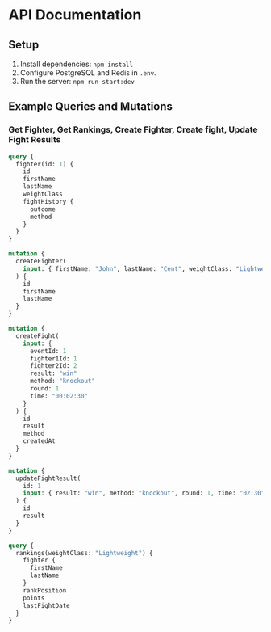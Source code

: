 # API Documentation

## Setup

1. Install dependencies: `npm install`
2. Configure PostgreSQL and Redis in `.env`.
3. Run the server: `npm run start:dev`

## Example Queries and Mutations

### Get Fighter, Get Rankings, Create Fighter, Create fight, Update Fight Results

```graphql
query {
  fighter(id: 1) {
    id
    firstName
    lastName
    weightClass
    fightHistory {
      outcome
      method
    }
  }
}

mutation {
  createFighter(
    input: { firstName: "John", lastName: "Cent", weightClass: "Lightweight" }
  ) {
    id
    firstName
    lastName
  }
}

mutation {
  createFight(
    input: {
      eventId: 1
      fighter1Id: 1
      fighter2Id: 2
      result: "win"
      method: "knockout"
      round: 1
      time: "00:02:30"
    }
  ) {
    id
    result
    method
    createdAt
  }
}

mutation {
  updateFightResult(
    id: 1
    input: { result: "win", method: "knockout", round: 1, time: "02:30" }
  ) {
    id
    result
  }
}

query {
  rankings(weightClass: "Lightweight") {
    fighter {
      firstName
      lastName
    }
    rankPosition
    points
    lastFightDate
  }
}
```
